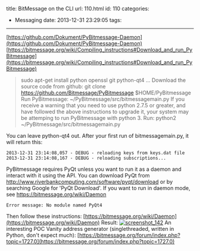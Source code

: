 title: BitMessage on the CLI
url: 110.html
id: 110
categories:
  - Messaging
date: 2013-12-31 23:29:05
tags:
---
[https://github.com/Dokument/PyBitmessage-Daemon](https://github.com/Dokument/PyBitmessage-Daemon) [https://bitmessage.org/wiki/Compiling_instructions#Download_and_run_PyBitmessage](https://bitmessage.org/wiki/Compiling_instructions#Download_and_run_PyBitmessage)

> sudo apt-get install python openssl git python-qt4 ... Download the source code from github: git clone https://github.com/Bitmessage/PyBitmessage $HOME/PyBitmessage Run PyBitmessage: ~/PyBitmessage/src/bitmessagemain.py If you receive a warning that you need to use python 2.7.5 or greater, and have followed the above instructions to upgrade it, your system may be attemping to run PyBitmessage with python 3. Run: python2 ~/PyBitmessage/src/bitmessagemain.py

You can leave python-qt4 out. After your first run of bitmessagemain.py, it will return this:

```
2013-12-31 23:14:08,057 - DEBUG - reloading keys from keys.dat file
2013-12-31 23:14:08,167 - DEBUG - reloading subscriptions...
```

PyBitmessage requires PyQt unless you want to run it as a daemon and interact with it using the API. You can download PyQt from http://www.riverbankcomputing.com/software/pyqt/download or by searching Google for 'PyQt Download'. If you want to run in daemon mode, see https://bitmessage.org/wiki/Daemon

`Error message: No module named PyQt4`

Then follow these instructions: [https://bitmessage.org/wiki/Daemon](https://bitmessage.org/wiki/Daemon) Result: [![screenshot_142](/wp-content/uploads/2013/12/screenshot_142-300x281.png)](/wp-content/uploads/2013/12/screenshot_142.png) An interesting POC Vanity address generator (singlethreaded, written in Python, don't expect much): [https://bitmessage.org/forum/index.php?topic=1727.0](https://bitmessage.org/forum/index.php?topic=1727.0)